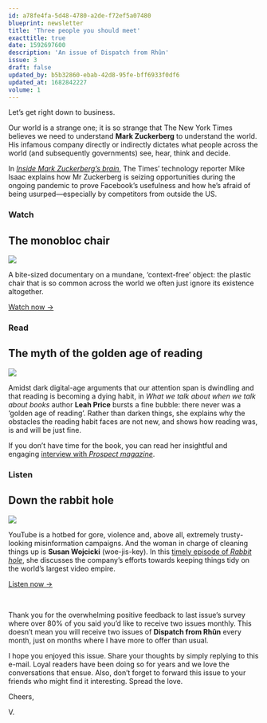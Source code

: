 ```yaml
---
id: a78fe4fa-5d48-4780-a2de-f72ef5a07480
blueprint: newsletter
title: 'Three people you should meet'
exacttitle: true
date: 1592697600
description: 'An issue of Dispatch from Rhûn'
issue: 3
draft: false
updated_by: b5b32860-ebab-42d8-95fe-bff6933f0df6
updated_at: 1682842227
volume: 1
---
```

Let’s get right down to business.

Our world is a strange one; it is so strange that The New York Times believes we need to understand **Mark Zuckerberg** to understand the world. His infamous company directly or indirectly dictates what people across the world (and subsequently governments) see, hear, think and decide.

In [*Inside Mark Zuckerberg’s brain*](https://www.nytimes.com/2020/05/18/technology/mark-zuckerberg-coronavirus.html), The Times’ technology reporter Mike Isaac explains how Mr Zuckerberg is seizing opportunities during the ongoing pandemic to prove Facebook’s usefulness and how he’s afraid of being usurped—especially by competitors from outside the US.

### Watch

## The monobloc chair

[ ![](https://buttondown.s3.us-west-2.amazonaws.com/images/671653ad-5fc9-4f47-a87a-497b7985c585.jpeg)](https://youtu.be/JwApFGwMIMQ)

A bite-sized documentary on a mundane, ‘context-free’ object: the plastic chair that is so common across the world we often just ignore its existence altogether.

<span class="sans">[Watch now →](https://youtu.be/JwApFGwMIMQ)</span>

### Read

## The myth of the golden age of reading

[<img src="https://buttondown.s3.us-west-2.amazonaws.com/images/c55e4ce7-a132-4dae-a2cb-a621be1f59cc.jpg" class="fl">](https://www.amazon.com/What-Talk-About-When-Books/dp/0465042686)

<div class="float-clear"></div>
 
Amidst dark digital-age arguments that our attention span is dwindling and that reading is becoming a dying habit, in *‌What we talk about when we talk about books* author **‌Leah Price** bursts a fine bubble: there never was a ‘golden age of reading’. Rather than darken things, she explains why the obstacles the reading habit faces are not new, and shows how reading was, is and will be just fine.

If you don’t have time for the book, you can read her insightful and engaging [interview with *Prospect magazine*](https://www.prospectmagazine.co.uk/arts-and-books/the-myth-of-the-golden-age-of-reading).

### Listen

## Down the rabbit hole

[<img src="https://buttondown.s3.us-west-2.amazonaws.com/images/63c86fb5-f7cb-44ec-a827-1f926db0fd27.jpg" class="fr">](https://www.nytimes.com/2020/05/07/podcasts/rabbit-hole-youtube-susan-wojcicki-virus.html)

<div class="float-clear"></div>

YouTube is a hotbed for gore, violence and, above all, extremely trusty-looking misinformation campaigns. And the woman in charge of cleaning things up is **Susan Wojcicki** (woe-jis-key). In this [timely episode of *Rabbit hole*](https://www.nytimes.com/2020/05/07/podcasts/rabbit-hole-youtube-susan-wojcicki-virus.html), she discusses the company’s efforts towards keeping things tidy on the world’s largest video empire.

<span class="sans">[Listen now →](https://www.nytimes.com/2020/05/07/podcasts/rabbit-hole-youtube-susan-wojcicki-virus.html)<p>

<br/>

Thank you for the overwhelming positive feedback to last issue’s survey where over 80% of you said you’d like to receive two issues monthly. This doesn’t mean you will receive two issues of **Dispatch from Rhûn** every month, just on months where I have more to offer than usual.

I hope you enjoyed this issue. Share your thoughts by simply replying to this e-mail. Loyal readers have been doing so for years and we love the conversations that ensue. Also, don’t forget to forward this issue to your friends who might find it interesting. Spread the love.

Cheers,

V.